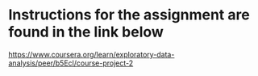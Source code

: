 # Instructions for the assignment are found in the link below
https://www.coursera.org/learn/exploratory-data-analysis/peer/b5Ecl/course-project-2
